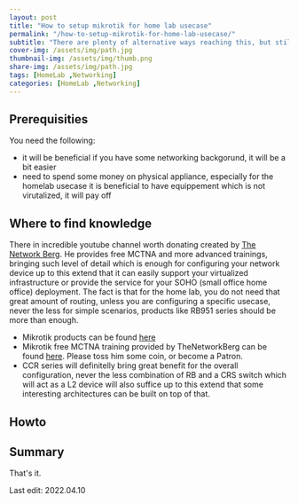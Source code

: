 ```yaml
---
layout: post
title: "How to setup mikrotik for home lab usecase"
permalink: "/how-to-setup-mikrotik-for-home-lab-usecase/"
subtitle: "There are plenty of alternative ways reaching this, but still mikrotik it's cost effective"
cover-img: /assets/img/path.jpg
thumbnail-img: /assets/img/thumb.png
share-img: /assets/img/path.jpg
tags: [HomeLab ,Networking]
categories: [HomeLab ,Networking]
---
```


## Prerequisities
You need the following:
+ it will be beneficial if you have some networking backgorund, it will be a bit easier
+ need to spend some money on physical appliance, especially for the homelab usecase it is beneficial to have equippement which is not virutalized, it will pay off

## Where to find knowledge
There in incredible youtube channel worth donating created by [The Network Berg](https://www.youtube.com/c/TheNetworkBerg). 
He provides free MCTNA and more advanced trainings, bringing such level of detail which is enough for configuring your network device up to this extend that it can easily support your virtualized infrastructure or provide the service for your SOHO (small office home office) deployment.
The fact is that for the home lab, you do not need that great amount of routing, unless you are configuring a specific usecase, never the less for simple scenarios, products like RB951 series should be more than enough.

+ Mikrotik products can be found [here](https://mikrotik.com/products/)
+ Mikrotik free MCTNA training provided by TheNetworkBerg can be found [here](https://www.youtube.com/playlist?list=PLJ7SGFemsLl3XQhO8g0hHCrKnC6J3KURk). Please toss him some coin, or become a Patron.
+ CCR series will definitelly bring great benefit for the overall configuration, never the less combination of RB and a CRS switch which will act as a L2 device will also suffice up to this extend that some interesting architectures can be built on top of that.

## Howto

## Summary
That's it.

Last edit: 2022.04.10
